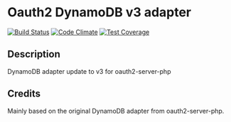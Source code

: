 Oauth2 DynamoDB v3 adapter
==========================

[![Build Status](https://travis-ci.org/eoko/oauth2-adapter-dynamodb.svg?branch=master)](https://travis-ci.org/eoko/oauth2-adapter-dynamodb)
[![Code Climate](https://codeclimate.com/github/eoko/oauth2-adapter-dynamodb/badges/gpa.svg)](https://codeclimate.com/github/eoko/oauth2-adapter-dynamodb)
[![Test Coverage](https://codeclimate.com/github/eoko/oauth2-adapter-dynamodb/badges/coverage.svg)](https://codeclimate.com/github/eoko/oauth2-adapter-dynamodb/coverage)

Description
-----------

DynamoDB adapter update to v3 for oauth2-server-php

Credits
-------

Mainly based on the original DynamoDB adapter from oauth2-server-php.
